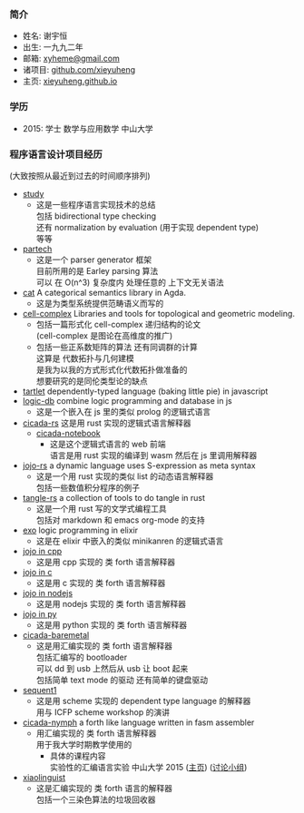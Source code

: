 ### 简介

- 姓名: 谢宇恒
- 出生: 一九九二年
- 邮箱: xyheme@gmail.com
- 诸项目: [github.com/xieyuheng](https://github.com/xieyuheng)
- 主页: [xieyuheng.github.io](https://xieyuheng.github.io)

### 学历

- 2015: 学士 数学与应用数学 中山大学

### 程序语言设计项目经历

(大致按照从最近到过去的时间顺序排列)

- [study](https://github.com/xieyuheng/study)
  - 这是一些程序语言实现技术的总结 <br>
    包括 bidirectional type checking <br>
    还有 normalization by evaluation (用于实现 dependent type) <br>
    等等
- [partech](https://github.com/xieyuheng/study/blob/master/src/main/scala/xieyuheng/partech)
  - 这是一个 parser generator 框架 <br>
    目前所用的是 Earley parsing 算法 <br>
    可以 在 O(n^3) 复杂度内 处理任意的 上下文无关语法
- [cat](https://github.com/xieyuheng/cat)
  A categorical semantics library in Agda.
  - 这是为类型系统提供范畴语义而写的
- [cell-complex](https://github.com/xieyuheng/cell-complex)
  Libraries and tools for topological and geometric modeling.
  - 包括一篇形式化 cell-complex 递归结构的论文 <br>
    (cell-complex 是图论在高维度的推广)
  - 包括一些正系数矩阵的算法 还有同调群的计算 <br>
    这算是 代数拓扑与几何建模 <br>
    是我为以我的方式形式化代数拓扑做准备的 <br>
    想要研究的是同伦类型论的缺点
- [tartlet](https://github.com/xieyuheng/tartlet)
  dependently-typed language (baking little pie) in javascript
- [logic-db](https://github.com/xieyuheng/logic-db)
  combine logic programming and database in js
  - 这是一个嵌入在 js 里的类似 prolog 的逻辑式语言
- [cicada-rs](https://github.com/xieyuheng/cicada-rs)
  这是用 rust 实现的逻辑式语言解释器
  - [cicada-notebook](https://github.com/xieyuheng/cicada-notebook)
    - 这是这个逻辑式语言的 web 前端 <br>
      语言是用 rust 实现的编译到 wasm 然后在 js 里调用解释器
- [jojo-rs](https://github.com/xieyuheng/cicada-rs/blob/master/jojo/README.md)
  a dynamic language uses S-expression as meta syntax
  - 这是一个用 rust 实现的类似 list 的动态语言解释器 <br>
    包括一些数值积分程序的例子
- [tangle-rs](https://github.com/xieyuheng/tangle-rs)
  a collection of tools to do tangle in rust
  - 这是一个用 rust 写的文学式编程工具 <br>
    包括对 markdown 和 emacs org-mode 的支持
- [exo](https://github.com/xieyuheng/exo)
  logic programming in elixir
  - 这是在 elixir 中嵌入的类似 minikanren 的逻辑式语言
- [jojo in cpp](https://github.com/xieyuheng/jojo-history/tree/master/in-cpp)
  - 这是用 cpp 实现的 类 forth 语言解释器
- [jojo in c](https://github.com/xieyuheng/jojo-history/tree/master/in-c)
  - 这是用 c 实现的 类 forth 语言解释器
- [jojo in nodejs](https://github.com/xieyuheng/jojo-history/tree/master/in-nodejs)
  - 这是用 nodejs 实现的 类 forth 语言解释器
- [jojo in py](https://github.com/xieyuheng/jojo-history/tree/master/in-py)
  - 这是用 python 实现的 类 forth 语言解释器
- [cicada-baremetal](https://github.com/xieyuheng/cicada-baremetal)
  - 这是用汇编实现的 类 forth 语言解释器 <br>
    包括汇编写的 bootloader <br>
    可以 dd 到 usb 上然后从 usb 让 boot 起来 <br>
    包括简单 text mode 的驱动 还有简单的键盘驱动
- [sequent1](https://github.com/xieyuheng/sequent1)
  - 这是用 scheme 实现的 dependent type language 的解释器 <br>
    用与 ICFP scheme workshop 的演讲
- [cicada-nymph](https://github.com/xieyuheng/cicada-nymph)
  a forth like language written in fasm assembler
  - 用汇编实现的 类 forth 语言解释器 <br>
    用于我大学时期教学使用的
    - 具体的课程内容 <br>
      实验性的汇编语言实验 中山大学 2015
      ([主页](http://the-little-language-designer.github.io/cicada-nymph/course/contents.html))
      ([讨论小组](https://github.com/the-little-language-designer))
- [xiaolinguist](https://github.com/xieyuheng/xiaolinguist)
  - 这是汇编实现的 类 forth 语言的解释器 <br>
    包括一个三染色算法的垃圾回收器
